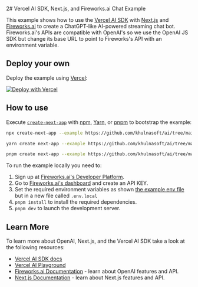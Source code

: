 2# Vercel AI SDK, Next.js, and Fireworks.ai Chat Example

This example shows how to use the [Vercel AI SDK](https://sdk.vercel.ai/docs) with [Next.js](https://nextjs.org/) and [Fireworks.ai](https://app.fireworks.ai) to create a ChatGPT-like AI-powered streaming chat bot. Fireworks.ai's APIs are compatible with OpenAI's so we use the OpenAI JS SDK but change its base URL to point to Fireworks's API with an environment variable.

## Deploy your own

Deploy the example using [Vercel](https://vercel.com?utm_source=github&utm_medium=readme&utm_campaign=ai-sdk-example):

[![Deploy with Vercel](https://vercel.com/button)](https://vercel.com/new/clone?repository-url=https%3A%2F%2Fgithub.com%2Fvercel%2Fai%2Ftree%2Fmain%2Fexamples%2Fnext-fireworks&env=OPENAI_API_KEY&envDescription=Fireworks%20API%20Key&envLink=https%3A%2F%2Fapp.fireworks.ai%2Faccount%2Fapi-keys&project-name=vercel-ai-chat-fireworks&repository-name=vercel-ai-chat-fireworks)

## How to use

Execute [`create-next-app`](https://github.com/vercel/next.js/tree/canary/packages/create-next-app) with [npm](https://docs.npmjs.com/cli/init), [Yarn](https://yarnpkg.com/lang/en/docs/cli/create/), or [pnpm](https://pnpm.io) to bootstrap the example:

```bash
npx create-next-app --example https://github.com/khulnasoft/ai/tree/main/examples/next-fireworks next-fireworks-app
```

```bash
yarn create next-app --example https://github.com/khulnasoft/ai/tree/main/examples/next-fireworks next-fireworks-app
```

```bash
pnpm create next-app --example https://github.com/khulnasoft/ai/tree/main/examples/next-fireworks next-fireworks-app
```

To run the example locally you need to:

1. Sign up at [Fireworks.ai's Developer Platform](https://app.fireworks.ai/login).
2. Go to [Fireworks.ai's dashboard](https://app.fireworks.ai/users?tab=apps) and create an API KEY.
3. Set the required environment variables as shown [the example env file](./.env.local.example) but in a new file called `.env.local`
4. `pnpm install` to install the required dependencies.
5. `pnpm dev` to launch the development server.

## Learn More

To learn more about OpenAI, Next.js, and the Vercel AI SDK take a look at the following resources:

- [Vercel AI SDK docs](https://sdk.vercel.ai/docs)
- [Vercel AI Playground](https://play.vercel.ai)
- [Fireworks.ai Documentation](https://readme.fireworks.ai/docs) - learn about OpenAI features and API.
- [Next.js Documentation](https://nextjs.org/docs) - learn about Next.js features and API.
